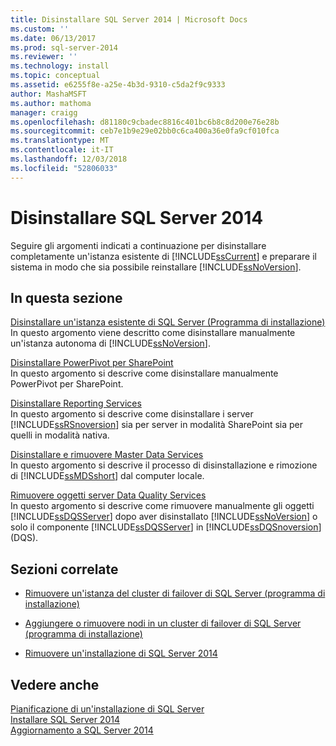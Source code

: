 ```yaml
---
title: Disinstallare SQL Server 2014 | Microsoft Docs
ms.custom: ''
ms.date: 06/13/2017
ms.prod: sql-server-2014
ms.reviewer: ''
ms.technology: install
ms.topic: conceptual
ms.assetid: e6255f8e-a25e-4b3d-9310-c5da2f9c9333
author: MashaMSFT
ms.author: mathoma
manager: craigg
ms.openlocfilehash: d81180c9cbadec8816c401bc6b8c8d200e76e28b
ms.sourcegitcommit: ceb7e1b9e29e02bb0c6ca400a36e0fa9cf010fca
ms.translationtype: MT
ms.contentlocale: it-IT
ms.lasthandoff: 12/03/2018
ms.locfileid: "52806033"
---
```

# <a name="uninstall-sql-server-2014"></a>Disinstallare SQL Server 2014
  Seguire gli argomenti indicati a continuazione per disinstallare completamente un'istanza esistente di [!INCLUDE[ssCurrent](../../includes/sscurrent-md.md)] e preparare il sistema in modo che sia possibile reinstallare [!INCLUDE[ssNoVersion](../../includes/ssnoversion-md.md)].  
  
## <a name="in-this-section"></a>In questa sezione  
 [Disinstallare un'istanza esistente di SQL Server &#40;Programma di installazione&#41;](uninstall-an-existing-instance-of-sql-server-setup.md)  
 In questo argomento viene descritto come disinstallare manualmente un'istanza autonoma di [!INCLUDE[ssNoVersion](../../includes/ssnoversion-md.md)].  
  
 [Disinstallare PowerPivot per SharePoint](uninstall-power-pivot-for-sharepoint.md)  
 In questo argomento si descrive come disinstallare manualmente PowerPivot per SharePoint.  
  
 [Disinstallare Reporting Services](uninstall-reporting-services.md)  
 In questo argomento si descrive come disinstallare i server [!INCLUDE[ssRSnoversion](../../includes/ssrsnoversion-md.md)] sia per server in modalità SharePoint sia per quelli in modalità nativa.  
  
 [Disinstallare e rimuovere Master Data Services](uninstall-and-remove-master-data-services.md)  
 In questo argomento si descrive il processo di disinstallazione e rimozione di [!INCLUDE[ssMDSshort](../../includes/ssmdsshort-md.md)] dal computer locale.  
  
 [Rimuovere oggetti server Data Quality Services](remove-data-quality-server-objects.md)  
 In questo argomento si descrive come rimuovere manualmente gli oggetti [!INCLUDE[ssDQSServer](../../includes/ssdqsserver-md.md)] dopo aver disinstallato [!INCLUDE[ssNoVersion](../../includes/ssnoversion-md.md)] o solo il componente [!INCLUDE[ssDQSServer](../../includes/ssdqsserver-md.md)] in [!INCLUDE[ssDQSnoversion](../../includes/ssdqsnoversion-md.md)] (DQS).  
  
## <a name="related-sections"></a>Sezioni correlate  
  
-   [Rimuovere un'istanza del cluster di failover di SQL Server &#40;programma di installazione&#41;](../failover-clusters/install/remove-a-sql-server-failover-cluster-instance-setup.md)  
  
-   [Aggiungere o rimuovere nodi in un cluster di failover di SQL Server &#40;programma di installazione&#41;](../failover-clusters/install/add-or-remove-nodes-in-a-sql-server-failover-cluster-setup.md)  
  
-   [Rimuovere un'installazione di SQL Server 2014](../../database-engine/install-windows/repair-a-failed-sql-server-installation.md)  
  
## <a name="see-also"></a>Vedere anche  
 [Pianificazione di un'installazione di SQL Server](planning-a-sql-server-installation.md)   
 [Installare SQL Server 2014](../../database-engine/install-windows/install-sql-server.md)   
 [Aggiornamento a SQL Server 2014](../../database-engine/install-windows/upgrade-sql-server.md)  
  
  
